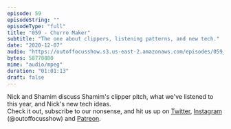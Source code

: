 ```yaml
---
episode: 59
episodeString: ""
episodeType: "full"
title: "059 - Churro Maker"
subtitle: "The one about clippers, listening patterns, and new tech." 
date: "2020-12-07"
audio: "https://outoffocusshow.s3.us-east-2.amazonaws.com/episodes/059_Churro-Maker.mp3"
bytes: 58778880
mime: "audio/mpeg"
duration: "01:01:13"
draft: false
---
```


Nick and Shamim discuss Shamim's clipper pitch, what we've listened to this year, and Nick's new tech ideas.  
Check it out, subscribe to our nonsense, and hit us up on [Twitter][twit], [Instagram][insta] (\@outoffocusshow) and [Patreon][patreon].

[twit]: https://twitter.com/outoffocusshow
[insta]: https://instagram.com/outoffocusshow
[patreon]: https://www.patreon.com/outoffocusshow
